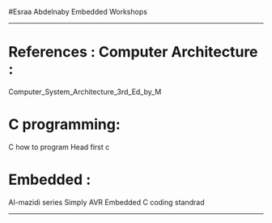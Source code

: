 #Esraa Abdelnaby
Embedded Workshops 
********************************************************
References : 
Computer Architecture :
=======================
Computer_System_Architecture_3rd_Ed_by_M

C programming:
==============
  C how to program 
  Head first c
  
Embedded :
==========
  Al-mazidi series 
  Simply AVR 
  Embedded C coding standrad
*********************************************************
